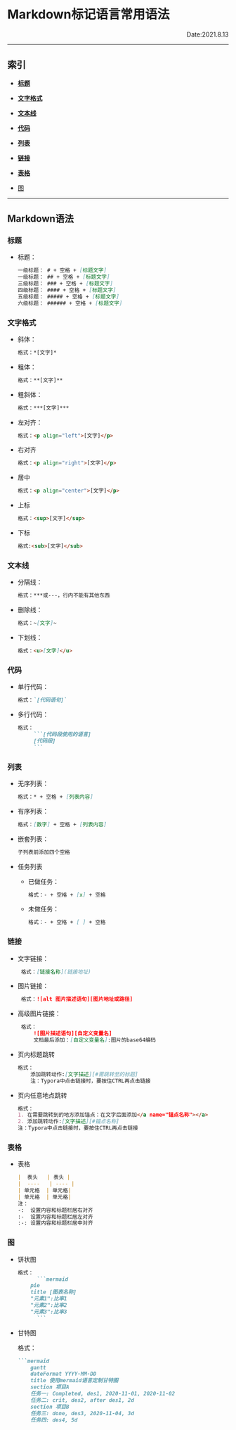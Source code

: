 # Markdown标记语言常用语法

<p align="right">Date:2021.8.13</p>

***
## 索引

* **[标题](#标题)**

* **[文字格式](#文字格式)** 

* **[文本线](#文本线)**

* **[代码](#代码)**

* **[列表](#列表)**

* **[链接](#链接)**

* **[表格](#表格)**

* [图](#图)

***

## Markdown语法

### 标题

 * 标题：
   
   ```markdown
   一级标题： # + 空格 + [标题文字]
   一级标题： ## + 空格 + [标题文字]
   三级标题： ### + 空格 + [标题文字]
   四级标题： #### + 空格 + [标题文字]
   五级标题： ##### + 空格 + [标题文字]
   六级标题： ###### + 空格 + [标题文字]
   ```

### 文字格式

* 斜体：
  ```markdown
  格式：*[文字]*
  ```
  
* 粗体：
  ```markdown
  格式：**[文字]**
  ```


* 粗斜体：
  ```markdown
  格式：***[文字]***
  ```
  
* 左对齐：
  ```html
  格式：<p align="left">[文字]</p>
  ```

* 右对齐 
  ```html
  格式：<p align="right">[文字]</p>
  ```

* 居中
  
  ```html
  格式：<p align="center">[文字]</p>
  ```

* 上标

  ```html
  格式：<sup>[文字]</sup>
  ```

* 下标
  ```html
  格式:<sub>[文字]</sub>
  ```

### 文本线

  * 分隔线：
    ```markdown
    格式：***或---，行内不能有其他东西
    ```

  * 删除线：
    ```markdown
    格式：~[文字]~
    ```

  * 下划线：
    ```markdown
    格式：<u>[文字]</u>
    ```

### 代码

* 单行代码：

  ```markdown
  格式：`[代码语句]`
  ```
  
* 多行代码：
   ````markdown
   格式：
        ```[代码段使用的语言]
        [代码段]
        ```
   ````
   

### 列表
  * 无序列表：
    ```markdown
    格式：* + 空格 + [列表内容]
    ```

  * 有序列表：
    ```markdown
    格式：[数字] + 空格 + [列表内容]
    ```

  * 嵌套列表：
    ```markdown
    子列表前添加四个空格
    ```

  * 任务列表

    * 已做任务：
      ```markdown
      格式：- + 空格 + [x] + 空格
      ```
    
    * 未做任务：
      ```markdown
      格式：- + 空格 + [ ] + 空格
      ```
      

### 链接
  * 文字链接：
    ```markdown
     格式：[链接名称](链接地址)
    ```
    
  * 图片链接：
    ```markdown
     格式：![alt 图片描述语句][图片地址或路径]
    ```
  * 高级图片链接：
    ```markdown
     格式：
         ![图片描述语句][自定义变量名]
         文档最后添加：[自定义变量名]:图片的base64编码
    ```
    
  * 页内标题跳转
    ```markdown
    格式：
        添加跳转动作:[文字描述][#需跳转至的标题]
        注：Typora中点击链接时，要按住CTRL再点击链接
    ```
    
  * 页内任意地点跳转
    ```markdown
    格式：
    1. 在需要跳转到的地方添加锚点：在文字后面添加</a name="锚点名称"></a>
    2. 添加跳转动作:[文字描述][#锚点名称]
    注：Typora中点击链接时，要按住CTRL再点击链接
    ```

### 表格

* 表格
  ```markdown
  |  表头   | 表头 |
  |  ----   | ---- |
  | 单元格  | 单元格|
  | 单元格  | 单元格|
  注：
  -:  设置内容和标题栏居右对齐
  :-  设置内容和标题栏居左对齐
  :-: 设置内容和标题栏居中对齐
  ```

### 图

* 饼状图
  
  ```markdown
  格式：
        ```mermaid
   	  pie
   	  title [图表名称]
   	  "元素1":比率1
   	  "元素2":比率2
   	  "元素3":比率3
        ```
  ```

* 甘特图
  
  格式：
  
  ```markdown
  ```mermaid
      gantt
      dateFormat YYYY-MM-DD
      title 使用mermaid语言定制甘特图
      section 项目A
      任务一: Completed, des1, 2020-11-01, 2020-11-02
      任务二: crit, des2, after des1, 2d
      section 项目B
      任务三: done, des3, 2020-11-04, 3d
      任务四: des4, 5d
   ```
  ```

